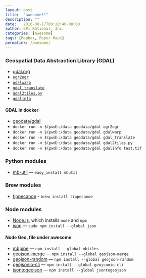 ```yaml
---
layout: post
title:  "awesome!!"
description: ""
date:   2016-08-17T00:20:46-08:00
author: ePi Rational, Inc.
categories: [awesome]
tags: [Mapbox, Paper Maps]
permalink: /awesome/
---
```


### Geospatial Data Abstraction Library (GDAL)
* [gdal.org](gdal.org)
* [`ogr2ogr`](http://www.gdal.org/ogr2ogr.html)
* [`gdalwarp`](http://www.gdal.org/gdalwarp.html)
* [`gdal_translate`](http://www.gdal.org/gdal_translate.html)
* [`gdal2tiles.py`](http://www.gdal.org/gdal2tiles.html)
* [`gdalinfo`](http://www.gdal.org/gdalinfo.html)

#### GDAL in docker
* [geodata/gdal](https://hub.docker.com/r/geodata/gdal/)
* `docker run -v $(pwd):/data geodata/gdal ogr2ogr`
* `docker run -v $(pwd):/data geodata/gdal gdalwarp`
* `docker run -v $(pwd):/data geodata/gdal gdal_translate`
* `docker run -v $(pwd):/data geodata/gdal gdal2tiles.py`
* `docker run -v $(pwd):/data geodata/gdal gdalinfo test.tif`


### Python modules
* [mb-util](https://github.com/mapbox/mbutil) — `easy_install mbutil`


### Brew modules
* [tippecanoe](https://github.com/mapbox/tippecanoe) - `brew install tippecanoe`

### Node modules
* [Node.js](https://nodejs.org/), which installs `node` and `npm`
* [json](https://www.npmjs.com/package/json) — `sudo npm install --global json`

#### Node Geo, file under awesome
* [mbpipe](https://github.com/mapbox/node-mbtiles) — `npm install --global mbtiles` 
* [geojson-merge](https://github.com/mapbox/geojson-merge) — `npm install --global geojson-merge` 
* [geojson-random](https://github.com/mapbox/geojson-random) — `npm install --global geojson-random` 
* [geojsonio-cli](https://github.com/mapbox/geojsonio-cli) — `npm install --global geojsonio-cli` 
* [jsontogeojson](https://github.com/roblabs/jsontogeojson) — `npm install --global jsontogeojson` 
